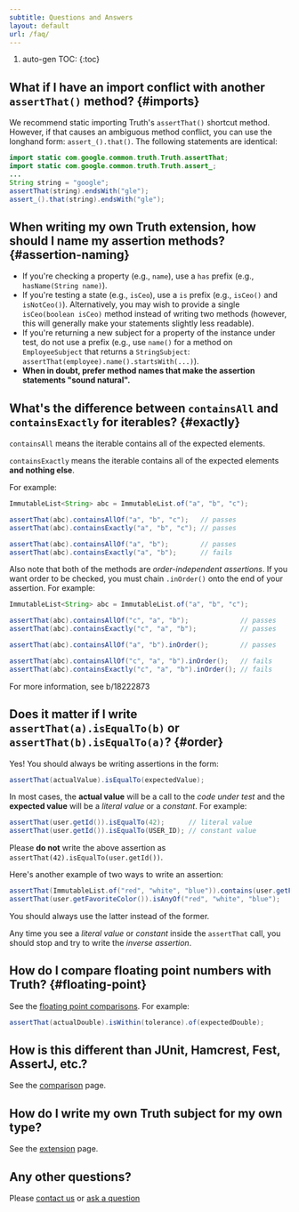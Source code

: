 ```yaml
---
subtitle: Questions and Answers
layout: default
url: /faq/
---
```


1. auto-gen TOC:
{:toc}

## What if I have an import conflict with another `assertThat()` method? {#imports}

We recommend static importing Truth's `assertThat()` shortcut method. However,
if that causes an ambiguous method conflict, you can use the longhand form:
`assert_().that()`. The following statements are identical:

```java
import static com.google.common.truth.Truth.assertThat;
import static com.google.common.truth.Truth.assert_;
...
String string = "google";
assertThat(string).endsWith("gle");
assert_().that(string).endsWith("gle");
```

## When writing my own Truth extension, how should I name my assertion methods? {#assertion-naming}

*   If you're checking a property (e.g., `name`), use a `has` prefix (e.g.,
    `hasName(String name)`).
*   If you're testing a state (e.g., `isCeo`), use a `is` prefix (e.g.,
    `isCeo()` and `isNotCeo()`). Alternatively, you may wish to provide a single
    `isCeo(boolean isCeo)` method instead of writing two methods (however, this
    will generally make your statements slightly less readable).
*   If you're returning a new subject for a property of the instance under test,
    do not use a prefix (e.g., use `name()` for a method on `EmployeeSubject`
    that returns a `StringSubject`:
    `assertThat(employee).name().startsWith(...)`).
*   **When in doubt, prefer method names that make the assertion statements
    "sound natural".**

## What's the difference between `containsAll` and `containsExactly` for iterables? {#exactly}

`containsAll` means the iterable contains all of the expected elements.

`containsExactly` means the iterable contains all of the expected elements __and
nothing else__.

For example:

```java
ImmutableList<String> abc = ImmutableList.of("a", "b", "c");

assertThat(abc).containsAllOf("a", "b", "c");   // passes
assertThat(abc).containsExactly("a", "b", "c"); // passes

assertThat(abc).containsAllOf("a", "b");        // passes
assertThat(abc).containsExactly("a", "b");      // fails
```

Also note that both of the methods are *order-independent assertions*. If you
want order to be checked, you must chain `.inOrder()` onto the end of your
assertion. For example:

```java
ImmutableList<String> abc = ImmutableList.of("a", "b", "c");

assertThat(abc).containsAllOf("c", "a", "b");             // passes
assertThat(abc).containsExactly("c", "a", "b");           // passes

assertThat(abc).containsAllOf("a", "b").inOrder();        // passes

assertThat(abc).containsAllOf("c", "a", "b").inOrder();   // fails
assertThat(abc).containsExactly("c", "a", "b").inOrder(); // fails
```

For more information, see b/18222873

## Does it matter if I write `assertThat(a).isEqualTo(b)` or `assertThat(b).isEqualTo(a)`? {#order}

Yes! You should always be writing assertions in the form:

```java
assertThat(actualValue).isEqualTo(expectedValue);
```

In most cases, the **actual value** will be a call to the *code under test* and
the **expected value** will be a *literal value* or a *constant*. For example:

```java
assertThat(user.getId()).isEqualTo(42);      // literal value
assertThat(user.getId()).isEqualTo(USER_ID); // constant value
```

Please **do not** write the above assertion as
`assertThat(42).isEqualTo(user.getId())`.

Here's another example of two ways to write an assertion:

```java
assertThat(ImmutableList.of("red", "white", "blue")).contains(user.getFavoriteColor()); // BAD
assertThat(user.getFavoriteColor()).isAnyOf("red", "white", "blue");                    // GOOD
```

You should always use the latter instead of the former.

Any time you see a *literal value* or *constant* inside the `assertThat` call,
you should stop and try to write the *inverse assertion*.

## How do I compare floating point numbers with Truth? {#floating-point}

See the [floating point comparisons](comparison.md#floating-point). For example:

```java
assertThat(actualDouble).isWithin(tolerance).of(expectedDouble);
```

## How is this different than JUnit, Hamcrest, Fest, AssertJ, etc.?

See the [comparison](comparison.md) page.

## How do I write my own Truth subject for my own type?

See the [extension](extension.md) page.

## Any other questions?

Please [contact us](index.md#more-information) or [ask a question]


<!-- References -->

[ask a question]: http://stackoverflow.com/questions/ask?tags=google-truth

